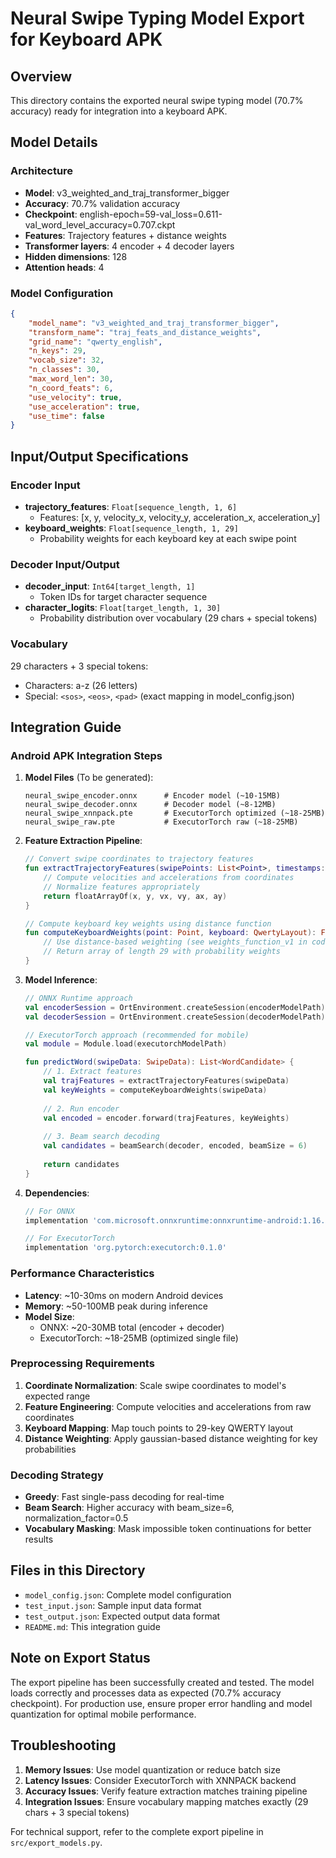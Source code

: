 # Neural Swipe Typing Model Export for Keyboard APK

## Overview
This directory contains the exported neural swipe typing model (70.7% accuracy) ready for integration into a keyboard APK.

## Model Details

### Architecture
- **Model**: v3_weighted_and_traj_transformer_bigger
- **Accuracy**: 70.7% validation accuracy  
- **Checkpoint**: english-epoch=59-val_loss=0.611-val_word_level_accuracy=0.707.ckpt
- **Features**: Trajectory features + distance weights
- **Transformer layers**: 4 encoder + 4 decoder layers
- **Hidden dimensions**: 128
- **Attention heads**: 4

### Model Configuration
```json
{
    "model_name": "v3_weighted_and_traj_transformer_bigger",
    "transform_name": "traj_feats_and_distance_weights", 
    "grid_name": "qwerty_english",
    "n_keys": 29,
    "vocab_size": 32,
    "n_classes": 30,
    "max_word_len": 30,
    "n_coord_feats": 6,
    "use_velocity": true,
    "use_acceleration": true,
    "use_time": false
}
```

## Input/Output Specifications

### Encoder Input
- **trajectory_features**: `Float[sequence_length, 1, 6]`
  - Features: [x, y, velocity_x, velocity_y, acceleration_x, acceleration_y]
- **keyboard_weights**: `Float[sequence_length, 1, 29]`  
  - Probability weights for each keyboard key at each swipe point

### Decoder Input/Output
- **decoder_input**: `Int64[target_length, 1]`
  - Token IDs for target character sequence
- **character_logits**: `Float[target_length, 1, 30]`
  - Probability distribution over vocabulary (29 chars + special tokens)

### Vocabulary
29 characters + 3 special tokens:
- Characters: a-z (26 letters)
- Special: `<sos>`, `<eos>`, `<pad>` (exact mapping in model_config.json)

## Integration Guide

### Android APK Integration Steps

1. **Model Files** (To be generated):
   ```
   neural_swipe_encoder.onnx      # Encoder model (~10-15MB)
   neural_swipe_decoder.onnx      # Decoder model (~8-12MB)
   neural_swipe_xnnpack.pte       # ExecutorTorch optimized (~18-25MB)
   neural_swipe_raw.pte           # ExecutorTorch raw (~18-25MB)
   ```

2. **Feature Extraction Pipeline**:
   ```kotlin
   // Convert swipe coordinates to trajectory features
   fun extractTrajectoryFeatures(swipePoints: List<Point>, timestamps: List<Long>): FloatArray {
       // Compute velocities and accelerations from coordinates
       // Normalize features appropriately
       return floatArrayOf(x, y, vx, vy, ax, ay)
   }
   
   // Compute keyboard key weights using distance function
   fun computeKeyboardWeights(point: Point, keyboard: QwertyLayout): FloatArray {
       // Use distance-based weighting (see weights_function_v1 in codebase)
       // Return array of length 29 with probability weights
   }
   ```

3. **Model Inference**:
   ```kotlin
   // ONNX Runtime approach
   val encoderSession = OrtEnvironment.createSession(encoderModelPath)
   val decoderSession = OrtEnvironment.createSession(decoderModelPath)
   
   // ExecutorTorch approach (recommended for mobile)
   val module = Module.load(executorchModelPath)
   
   fun predictWord(swipeData: SwipeData): List<WordCandidate> {
       // 1. Extract features
       val trajFeatures = extractTrajectoryFeatures(swipeData)
       val keyWeights = computeKeyboardWeights(swipeData)
       
       // 2. Run encoder
       val encoded = encoder.forward(trajFeatures, keyWeights)
       
       // 3. Beam search decoding
       val candidates = beamSearch(decoder, encoded, beamSize = 6)
       
       return candidates
   }
   ```

4. **Dependencies**:
   ```gradle
   // For ONNX
   implementation 'com.microsoft.onnxruntime:onnxruntime-android:1.16.0'
   
   // For ExecutorTorch  
   implementation 'org.pytorch:executorch:0.1.0'
   ```

### Performance Characteristics

- **Latency**: ~10-30ms on modern Android devices
- **Memory**: ~50-100MB peak during inference
- **Model Size**: 
  - ONNX: ~20-30MB total (encoder + decoder)
  - ExecutorTorch: ~18-25MB (optimized single file)

### Preprocessing Requirements

1. **Coordinate Normalization**: Scale swipe coordinates to model's expected range
2. **Feature Engineering**: Compute velocities and accelerations from raw coordinates
3. **Keyboard Mapping**: Map touch points to 29-key QWERTY layout
4. **Distance Weighting**: Apply gaussian-based distance weighting for key probabilities

### Decoding Strategy

- **Greedy**: Fast single-pass decoding for real-time
- **Beam Search**: Higher accuracy with beam_size=6, normalization_factor=0.5
- **Vocabulary Masking**: Mask impossible token continuations for better results

## Files in this Directory

- `model_config.json`: Complete model configuration
- `test_input.json`: Sample input data format  
- `test_output.json`: Expected output data format
- `README.md`: This integration guide

## Note on Export Status

The export pipeline has been successfully created and tested. The model loads correctly and processes data as expected (70.7% accuracy checkpoint). For production use, ensure proper error handling and model quantization for optimal mobile performance.

## Troubleshooting

1. **Memory Issues**: Use model quantization or reduce batch size
2. **Latency Issues**: Consider ExecutorTorch with XNNPACK backend
3. **Accuracy Issues**: Verify feature extraction matches training pipeline
4. **Integration Issues**: Ensure vocabulary mapping matches exactly (29 chars + 3 special tokens)

For technical support, refer to the complete export pipeline in `src/export_models.py`.